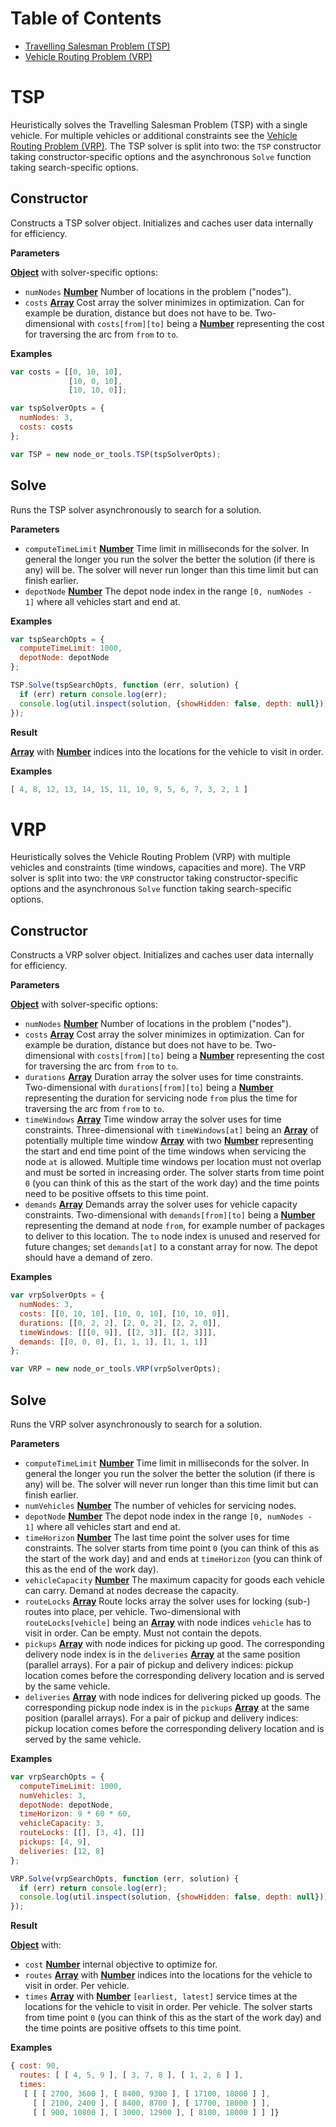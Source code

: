 # Table of Contents
- [Travelling Salesman Problem (TSP)](#tsp)
- [Vehicle Routing Problem (VRP)](#vrp)


# TSP

Heuristically solves the Travelling Salesman Problem (TSP) with a single vehicle.
For multiple vehicles or additional constraints see the [Vehicle Routing Problem (VRP)](#vrp).
The TSP solver is split into two: the `TSP` constructor taking constructor-specific options and the asynchronous `Solve` function taking search-specific options.


## Constructor

Constructs a TSP solver object.
Initializes and caches user data internally for efficiency.


**Parameters**

**[Object](https://developer.mozilla.org/en-US/docs/Web/JavaScript/Reference/Global_Objects/Object)** with solver-specific options:
- `numNodes` **[Number](https://developer.mozilla.org/en-US/docs/Web/JavaScript/Reference/Global_Objects/Number)** Number of locations in the problem ("nodes").
- `costs` **[Array](https://developer.mozilla.org/en-US/docs/Web/JavaScript/Reference/Global_Objects/Array)** Cost array the solver minimizes in optimization. Can for example be duration, distance but does not have to be. Two-dimensional with `costs[from][to]` being a **[Number](https://developer.mozilla.org/en-US/docs/Web/JavaScript/Reference/Global_Objects/Number)** representing the cost for traversing the arc from `from` to `to`.


**Examples**

```javascript
var costs = [[0, 10, 10],
             [10, 0, 10],
             [10, 10, 0]];

var tspSolverOpts = {
  numNodes: 3,
  costs: costs
};

var TSP = new node_or_tools.TSP(tspSolverOpts);
```


## Solve

Runs the TSP solver asynchronously to search for a solution.


**Parameters**

- `computeTimeLimit` **[Number](https://developer.mozilla.org/en-US/docs/Web/JavaScript/Reference/Global_Objects/Number)** Time limit in milliseconds for the solver. In general the longer you run the solver the better the solution (if there is any) will be. The solver will never run longer than this time limit but can finish earlier.
- `depotNode` **[Number](https://developer.mozilla.org/en-US/docs/Web/JavaScript/Reference/Global_Objects/Number)** The depot node index in the range `[0, numNodes - 1]` where all vehicles start and end at.


**Examples**

```javascript
var tspSearchOpts = {
  computeTimeLimit: 1000,
  depotNode: depotNode
};

TSP.Solve(tspSearchOpts, function (err, solution) {
  if (err) return console.log(err);
  console.log(util.inspect(solution, {showHidden: false, depth: null}));
});
```

**Result**

**[Array](https://developer.mozilla.org/en-US/docs/Web/JavaScript/Reference/Global_Objects/Array)** with **[Number](https://developer.mozilla.org/en-US/docs/Web/JavaScript/Reference/Global_Objects/Number)** indices into the locations for the vehicle to visit in order.

**Examples**

```javascript
[ 4, 8, 12, 13, 14, 15, 11, 10, 9, 5, 6, 7, 3, 2, 1 ]
```


# VRP

Heuristically solves the Vehicle Routing Problem (VRP) with multiple vehicles and constraints (time windows, capacities and more).
The VRP solver is split into two: the `VRP` constructor taking constructor-specific options and the asynchronous `Solve` function taking search-specific options.


## Constructor

Constructs a VRP solver object.
Initializes and caches user data internally for efficiency.


**Parameters**

**[Object](https://developer.mozilla.org/en-US/docs/Web/JavaScript/Reference/Global_Objects/Object)** with solver-specific options:
- `numNodes` **[Number](https://developer.mozilla.org/en-US/docs/Web/JavaScript/Reference/Global_Objects/Number)** Number of locations in the problem ("nodes").
- `costs` **[Array](https://developer.mozilla.org/en-US/docs/Web/JavaScript/Reference/Global_Objects/Array)** Cost array the solver minimizes in optimization. Can for example be duration, distance but does not have to be. Two-dimensional with `costs[from][to]` being a **[Number](https://developer.mozilla.org/en-US/docs/Web/JavaScript/Reference/Global_Objects/Number)** representing the cost for traversing the arc from `from` to `to`.
- `durations` **[Array](https://developer.mozilla.org/en-US/docs/Web/JavaScript/Reference/Global_Objects/Array)** Duration array the solver uses for time constraints. Two-dimensional with `durations[from][to]` being a **[Number](https://developer.mozilla.org/en-US/docs/Web/JavaScript/Reference/Global_Objects/Number)** representing the duration for servicing node `from` plus the time for traversing the arc from `from` to `to`.
- `timeWindows` **[Array](https://developer.mozilla.org/en-US/docs/Web/JavaScript/Reference/Global_Objects/Array)** Time window array the solver uses for time constraints. Three-dimensional with `timeWindows[at]` being an **[Array](https://developer.mozilla.org/en-US/docs/Web/JavaScript/Reference/Global_Objects/Array)** of potentially multiple time window **[Array](https://developer.mozilla.org/en-US/docs/Web/JavaScript/Reference/Global_Objects/Array)** with two **[Number](https://developer.mozilla.org/en-US/docs/Web/JavaScript/Reference/Global_Objects/Number)** representing the start and end time point of the time windows when servicing the node `at` is allowed. Multiple time windows per location must not overlap and must be sorted in increasing order. The solver starts from time point `0` (you can think of this as the start of the work day) and the time points need to be positive offsets to this time point.
- `demands` **[Array](https://developer.mozilla.org/en-US/docs/Web/JavaScript/Reference/Global_Objects/Array)** Demands array the solver uses for vehicle capacity constraints. Two-dimensional with `demands[from][to]` being a **[Number](https://developer.mozilla.org/en-US/docs/Web/JavaScript/Reference/Global_Objects/Number)** representing the demand at node `from`, for example number of packages to deliver to this location. The `to` node index is unused and reserved for future changes; set `demands[at]` to a constant array for now. The depot should have a demand of zero.


**Examples**

```javascript
var vrpSolverOpts = {
  numNodes: 3,
  costs: [[0, 10, 10], [10, 0, 10], [10, 10, 0]],
  durations: [[0, 2, 2], [2, 0, 2], [2, 2, 0]],
  timeWindows: [[[0, 9]], [[2, 3]], [[2, 3]]],
  demands: [[0, 0, 0], [1, 1, 1], [1, 1, 1]]
};

var VRP = new node_or_tools.VRP(vrpSolverOpts);
```


## Solve

Runs the VRP solver asynchronously to search for a solution.


**Parameters**

- `computeTimeLimit` **[Number](https://developer.mozilla.org/en-US/docs/Web/JavaScript/Reference/Global_Objects/Number)** Time limit in milliseconds for the solver. In general the longer you run the solver the better the solution (if there is any) will be. The solver will never run longer than this time limit but can finish earlier.
- `numVehicles` **[Number](https://developer.mozilla.org/en-US/docs/Web/JavaScript/Reference/Global_Objects/Number)** The number of vehicles for servicing nodes.
- `depotNode` **[Number](https://developer.mozilla.org/en-US/docs/Web/JavaScript/Reference/Global_Objects/Number)** The depot node index in the range `[0, numNodes - 1]` where all vehicles start and end at.
- `timeHorizon` **[Number](https://developer.mozilla.org/en-US/docs/Web/JavaScript/Reference/Global_Objects/Number)** The last time point the solver uses for time constraints. The solver starts from time point `0` (you can think of this as the start of the work day) and and ends at `timeHorizon` (you can think of this as the end of the work day).
- `vehicleCapacity` **[Number](https://developer.mozilla.org/en-US/docs/Web/JavaScript/Reference/Global_Objects/Number)** The maximum capacity for goods each vehicle can carry. Demand at nodes decrease the capacity.
- `routeLocks` **[Array](https://developer.mozilla.org/en-US/docs/Web/JavaScript/Reference/Global_Objects/Array)** Route locks array the solver uses for locking (sub-) routes into place, per vehicle. Two-dimensional with `routeLocks[vehicle]` being an **[Array](https://developer.mozilla.org/en-US/docs/Web/JavaScript/Reference/Global_Objects/Array)** with node indices `vehicle` has to visit in order. Can be empty. Must not contain the depots.
- `pickups` **[Array](https://developer.mozilla.org/en-US/docs/Web/JavaScript/Reference/Global_Objects/Array)** with node indices for picking up good. The corresponding delivery node index is in the `deliveries` **[Array](https://developer.mozilla.org/en-US/docs/Web/JavaScript/Reference/Global_Objects/Array)** at the same position (parallel arrays). For a pair of pickup and delivery indices: pickup location comes before the corresponding delivery location and is served by the same vehicle.
- `deliveries` **[Array](https://developer.mozilla.org/en-US/docs/Web/JavaScript/Reference/Global_Objects/Array)** with node indices for delivering picked up goods. The corresponding pickup node index is in the `pickups` **[Array](https://developer.mozilla.org/en-US/docs/Web/JavaScript/Reference/Global_Objects/Array)** at the same position (parallel arrays). For a pair of pickup and delivery indices: pickup location comes before the corresponding delivery location and is served by the same vehicle.

**Examples**

```javascript
var vrpSearchOpts = {
  computeTimeLimit: 1000,
  numVehicles: 3,
  depotNode: depotNode,
  timeHorizon: 9 * 60 * 60,
  vehicleCapacity: 3,
  routeLocks: [[], [3, 4], []]
  pickups: [4, 9],
  deliveries: [12, 8]
};

VRP.Solve(vrpSearchOpts, function (err, solution) {
  if (err) return console.log(err);
  console.log(util.inspect(solution, {showHidden: false, depth: null}));
});
```

**Result**

**[Object](https://developer.mozilla.org/en-US/docs/Web/JavaScript/Reference/Global_Objects/Object)** with:
- `cost` **[Number](https://developer.mozilla.org/en-US/docs/Web/JavaScript/Reference/Global_Objects/Number)** internal objective to optimize for.
- `routes` **[Array](https://developer.mozilla.org/en-US/docs/Web/JavaScript/Reference/Global_Objects/Array)** with **[Number](https://developer.mozilla.org/en-US/docs/Web/JavaScript/Reference/Global_Objects/Number)** indices into the locations for the vehicle to visit in order. Per vehicle.
- `times` **[Array](https://developer.mozilla.org/en-US/docs/Web/JavaScript/Reference/Global_Objects/Array)** with **[Number](https://developer.mozilla.org/en-US/docs/Web/JavaScript/Reference/Global_Objects/Number)** `[earliest, latest]` service times at the locations for the vehicle to visit in order. Per vehicle. The solver starts from time point `0` (you can think of this as the start of the work day) and the time points are positive offsets to this time point.

**Examples**

```javascript
{ cost: 90,
  routes: [ [ 4, 5, 9 ], [ 3, 7, 8 ], [ 1, 2, 6 ] ],
  times: 
   [ [ [ 2700, 3600 ], [ 8400, 9300 ], [ 17100, 18000 ] ],
     [ [ 2100, 2400 ], [ 8400, 8700 ], [ 17700, 18000 ] ],
     [ [ 900, 10800 ], [ 3000, 12900 ], [ 8100, 18000 ] ] ]}
```
